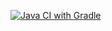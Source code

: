 [![Java CI with Gradle](https://github.com/Olga-Belova33/TestSelenium/actions/workflows/gradle.yml/badge.svg)](https://github.com/Olga-Belova33/TestSelenium/actions/workflows/gradle.yml)
